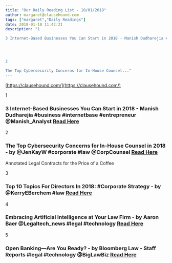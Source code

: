 ```yaml
---
title: "Our Daily Reading List - 10/01/2018"
author: margaret@clausehound.com
tags: ["margaret","Daily Readings"]
date: 2018-01-10 11:42:21
description: "1

3 Internet-Based Businesses You Can Start in 2018 - Manish Dudharejia #business #internetbase #entrepreneur @Manish_Analyst  Read Here

 


2

The Top Cybersecurity Concerns for In-House Counsel..."
---
```


[https://clausehound.com/](https://clausehound.com/)

1

### 3 Internet-Based Businesses You Can Start in 2018 - Manish Dudharejia #business #internetbase #entrepreneur @Manish_Analyst  [Read Here](https://www.entrepreneur.com/article/305751)

 

2

### The Top Cybersecurity Concerns for In-House Counsel in 2018 - by @JenKayW #corporate #law @CorpCounsel [Read Here](https://goo.gl/NYL2Jz)

Annotated Legal Contracts
for the Price of a Coffee

3

### Top 10 Topics For Directors In 2018: #Corporate Strategy - by @KerryEBerchem #law [Read Here](https://goo.gl/FdHVsN)

 

4

### Embracing Artificial Intelligence at Your Law Firm - by Aaron Baer @Legaltech_news #legal #technology  [Read Here](https://goo.gl/VxsyLt)

 

5

### Open Banking—Are You Ready? - by Bloomberg Law - Staff Reports #legal #technology @BigLawBiz [Read Here](https://goo.gl/ncwj2V)

 